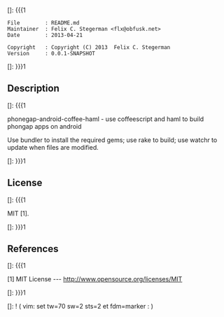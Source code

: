[]: {{{1

    File        : README.md
    Maintainer  : Felix C. Stegerman <flx@obfusk.net>
    Date        : 2013-04-21

    Copyright   : Copyright (C) 2013  Felix C. Stegerman
    Version     : 0.0.1-SNAPSHOT

[]: }}}1

## Description
[]: {{{1

  phonegap-android-coffee-haml - use coffeescript and haml to build
  phongap apps on android

  Use bundler to install the required gems; use rake to build; use
  watchr to update when files are modified.

[]: }}}1

## License
[]: {{{1

  MIT [1].

[]: }}}1

## References
[]: {{{1

  [1] MIT License
  --- http://www.opensource.org/licenses/MIT

[]: }}}1

[]: ! ( vim: set tw=70 sw=2 sts=2 et fdm=marker : )
